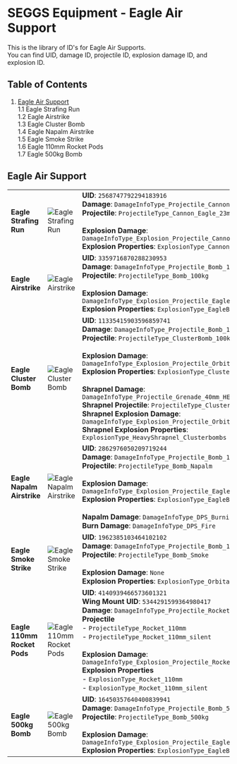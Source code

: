 # SEGGS Equipment - Eagle Air Support
This is the library of ID's for Eagle Air Supports.  
You can find UID, damage ID, projectile ID, explosion damage ID, and explosion ID.  

## Table of Contents  
1. [Eagle Air Support](#eagle-air-support)  
  1.1 Eagle Strafing Run  
  1.2 Eagle Airstrike  
  1.3 Eagle Cluster Bomb  
  1.4 Eagle Napalm Airstrike  
  1.5 Eagle Smoke Strike  
  1.6 Eagle 110mm Rocket Pods  
  1.7 Eagle 500kg Bomb  

## Eagle Air Support
|   |   |   |
-- | -- | :-
| **Eagle Strafing Run** | ![Eagle Strafing Run](https://helldivers.wiki.gg/images/f/f3/Eagle_Strafing_Run_Stratagem_Icon.png?e6ad30) | **UID**: `2568747792294183916`<br/>**Damage**: `DamageInfoType_Projectile_Cannon_Eagle_23mm`<br/>**Projectile**: `ProjectileType_Cannon_Eagle_23mm`<br/><br/>**Explosion Damage**: `DamageInfoType_Explosion_Projectile_Cannon_Eagle_23mm`<br/>**Explosion Properties**: `ExplosionType_Cannon_23mm_strafe` |
| **Eagle Airstrike** | ![Eagle Airstrike](https://helldivers.wiki.gg/images/7/72/Eagle_Airstrike_Stratagem_Icon.png?685944) | **UID**: `3359716870288230953`<br/>**Damage**: `DamageInfoType_Projectile_Bomb_100kg`<br/>**Projectile**: `ProjectileType_Bomb_100kg`<br/><br/>**Explosion Damage**: `DamageInfoType_Explosion_Projectile_EagleBomb_100kg`<br/>**Explosion Properties**: `ExplosionType_EagleBomb_100kg` |
| **Eagle Cluster Bomb** | ![Eagle Cluster Bomb](https://helldivers.wiki.gg/images/4/4f/Eagle_Cluster_Bomb_Stratagem_Icon.png?4c4860) | **UID**: `11335415903596859741`<br/>**Damage**: `DamageInfoType_Projectile_Bomb_100kg`<br/>**Projectile**: `ProjectileType_ClusterBomb_100kg`<br/><br/>**Explosion Damage**: `DamageInfoType_Explosion_Projectile_OrbitalShot`<br/>**Explosion Properties**: `ExplosionType_ClusterBomb`<br/><br/>**Shrapnel Damage**: `DamageInfoType_Projectile_Grenade_40mm_HE`<br/>**Shrapnel Projectile**: `ProjectileType_ClusterBomb_Bomb`<br/>**Shrapnel Explosion Damage**: `DamageInfoType_Explosion_Projectile_OrbitalShot`<br/>**Shrapnel Explosion Properties**: `ExplosionType_HeavyShrapnel_Clusterbombs` |
| **Eagle Napalm Airstrike** | ![Eagle Napalm Airstrike](https://helldivers.wiki.gg/images/4/42/Eagle_Napalm_Airstrike_Stratagem_Icon.png?ab5aa8) | **UID**: `2862976050209719244`<br/>**Damage**: `DamageInfoType_Projectile_Bomb_100kg`<br/>**Projectile**: `ProjectileType_Bomb_Napalm`<br/><br/>**Explosion Damage**: `DamageInfoType_Explosion_Projectile_EagleBomb_Napalm`<br/>**Explosion Properties**: `ExplosionType_EagleBomb_Napalm`<br/><br/>**Napalm Damage**: `DamageInfoType_DPS_BurningHeavy`<br/>**Burn Damage**: `DamageInfoType_DPS_Fire` |
| **Eagle Smoke Strike** | ![Eagle Smoke Strike](https://helldivers.wiki.gg/images/0/05/Eagle_Smoke_Strike_Stratagem_Icon.png?1cd323) | **UID**: `1962385103464102102`<br/>**Damage**: `DamageInfoType_Projectile_Bomb_100kg`<br/>**Projectile**: `ProjectileType_Bomb_Smoke`<br/><br/>**Explosion Damage**: `None`<br/>**Explosion Properties**: `ExplosionType_OrbitalSmoke` |
| **Eagle 110mm Rocket Pods** | ![Eagle 110mm Rocket Pods](https://helldivers.wiki.gg/images/e/ef/Eagle_110mm_Rocket_Pods_Stratagem_Icon.png?f9934d) | **UID**: `4140939466573601321`<br/>**Wing Mount UID**: `5344291599364980417`<br/>**Damage**: `DamageInfoType_Projectile_Rocket_110mm`<br/>**Projectile**<br/>- `ProjectileType_Rocket_110mm`<br/>- `ProjectileType_Rocket_110mm_silent`<br/><br/>**Explosion Damage**: `DamageInfoType_Explosion_Projectile_Rocket_110mm`<br/>**Explosion Properties**<br/>- `ExplosionType_Rocket_110mm`<br/>- `ExplosionType_Rocket_110mm_silent` |
| **Eagle 500kg Bomb** | ![Eagle 500kg Bomb](https://helldivers.wiki.gg/images/e/e5/Eagle_500kg_Bomb_Stratagem_Icon.png?ff6faf) | **UID**: `16450357640400839941`<br/>**Damage**: `DamageInfoType_Projectile_Bomb_500kg`<br/>**Projectile**: `ProjectileType_Bomb_500kg`<br/><br/>**Explosion Damage**: `DamageInfoType_Explosion_Projectile_EagleBomb_500kg`<br/>**Explosion Properties**: `ExplosionType_EagleBomb_500kg` |
